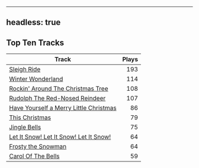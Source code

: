 
---
headless: true
---

## Top Ten Tracks

| Track | Plays |
| --- |  ---: |
|[Sleigh Ride](/songs/sleigh-ride)| 193|
|[Winter Wonderland](/songs/winter-wonderland)| 114|
|[Rockin' Around The Christmas Tree](/songs/rockin-around-the-christmas-tree)| 108|
|[Rudolph The Red-Nosed Reindeer](/songs/rudolph-the-red-nosed-reindeer)| 107|
|[Have Yourself a Merry Little Christmas](/songs/have-yourself-a-merry-little-christmas)| 86|
|[This Christmas](/songs/this-christmas)| 79|
|[Jingle Bells](/songs/jingle-bells)| 75|
|[Let It Snow! Let It Snow! Let It Snow!](/songs/let-it-snow-let-it-snow-let-it-snow)| 64|
|[Frosty the Snowman](/songs/frosty-the-snowman)| 64|
|[Carol Of The Bells](/songs/carol-of-the-bells)| 59|

